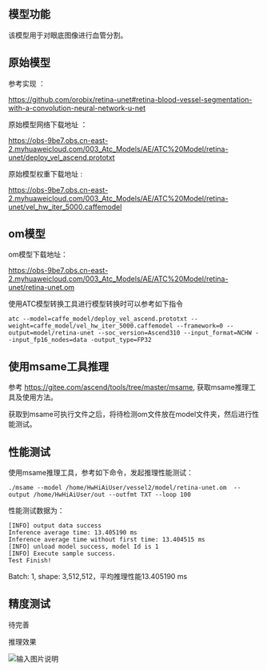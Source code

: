 ## 模型功能

该模型用于对眼底图像进行血管分割。

## 原始模型

参考实现 ：

 https://github.com/orobix/retina-unet#retina-blood-vessel-segmentation-with-a-convolution-neural-network-u-net
 
原始模型网络下载地址 ：

https://obs-9be7.obs.cn-east-2.myhuaweicloud.com/003_Atc_Models/AE/ATC%20Model/retina-unet/deploy_vel_ascend.prototxt

原始模型权重下载地址 :

https://obs-9be7.obs.cn-east-2.myhuaweicloud.com/003_Atc_Models/AE/ATC%20Model/retina-unet/vel_hw_iter_5000.caffemodel


## om模型

om模型下载地址：

https://obs-9be7.obs.cn-east-2.myhuaweicloud.com/003_Atc_Models/AE/ATC%20Model/retina-unet/retina-unet.om

使用ATC模型转换工具进行模型转换时可以参考如下指令

```
atc --model=caffe_model/deploy_vel_ascend.prototxt --weight=caffe_model/vel_hw_iter_5000.caffemodel --framework=0 --output=model/retina-unet --soc_version=Ascend310 --input_format=NCHW --input_fp16_nodes=data -output_type=FP32
```

## 使用msame工具推理

参考 https://gitee.com/ascend/tools/tree/master/msame, 获取msame推理工具及使用方法。

获取到msame可执行文件之后，将待检测om文件放在model文件夹，然后进行性能测试。

## 性能测试

使用msame推理工具，参考如下命令，发起推理性能测试： 

```
./msame --model /home/HwHiAiUser/vessel2/model/retina-unet.om  --output /home/HwHiAiUser/out --outfmt TXT --loop 100
```

性能测试数据为：

```
[INFO] output data success
Inference average time: 13.405190 ms
Inference average time without first time: 13.404515 ms
[INFO] unload model success, model Id is 1
[INFO] Execute sample success.
Test Finish!
```

Batch: 1, shape: 3,512,512，平均推理性能13.405190 ms

## 精度测试

待完善

推理效果

![输入图片说明](https://images.gitee.com/uploads/images/2021/0203/163317_ba680af8_1656526.jpeg "result.jpg")

